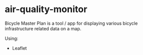 # air-quality-monitor
Bicycle Master Plan is a tool / app for displaying various bicycle infrastructure related data on a map.

Using:
- Leaflet
